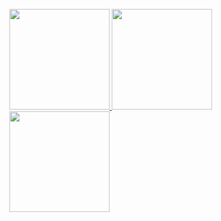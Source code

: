 <p align="left">
<a href="https://github.com/hutomosaktikartiko">
  <img height="180em" src="https://github-readme-stats-eight-theta.vercel.app/api?username=hutomosaktikartiko&show_icons=true&theme=algolia&include_all_commits=true&count_private=true"/>
  <img height="180em" src="https://github-readme-stats-eight-theta.vercel.app/api/top-langs/?username=hutomosaktikartiko&layout=compact&langs_count=8&theme=algolia"/>
  <img height="180em" src="https://github-readme-streak-stats.herokuapp.com/?user=hutomosaktikartiko&theme=algolia"/>
</a>
</p>
